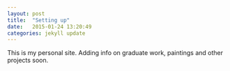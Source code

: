 ```yaml
---
layout: post
title:  "Setting up"
date:   2015-01-24 13:20:49
categories: jekyll update
---
```


This is my personal site. Adding info on graduate work, paintings and other projects soon.